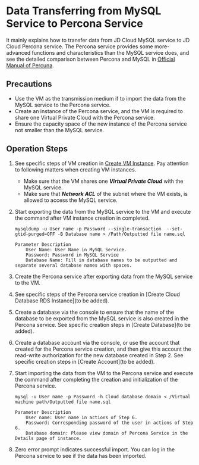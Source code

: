 # Data Transferring from MySQL Service to Percona Service
It mainly explains how to transfer data from JD Cloud MySQL service to JD Cloud Percona service. The Percona service provides some more-advanced functions and characteristics than the MySQL service does, and see the detailed comparison between Percona and MySQL in [Official Manual of Percuna](https://www.percona.com/software/mysql-database/percona-server/feature-comparison).

## Precautions
* Use the VM as the transmission medium if to import the data from the MySQL service to the Percona service.
* Create an instance of the Percona service, and the VM is required to share one Virtual Private Cloud with the Percona service.
* Ensure the capacity space of the new instance of the Percona service not smaller than the MySQL service.

## Operation Steps
1. See specific steps of VM creation in [Create VM Instance](https://www.jdcloud.com/help/detail/303/isCatalog/1). Pay attention to following matters when creating VM instances.
    * Make sure that the VM shares one ***Virtual Private Cloud*** with the MySQL service.
    * Make sure that ***Network ACL*** of the subnet where the VM exists, is allowed to access the MySQL service.
2. Start exporting the data from the MySQL service to the VM and execute the command after VM instance creation in completed.

    ```
    mysqldump -u User name -p Password --single-transaction  --set-gtid-purged=OFF -B Database name > /Path/Outputted file name.sql

    Parameter Description
        User Name: User Name in MySQL Service.
        Password: Password in MySQL Service
        Database Name: Fill in database names to be outputted and separate several database names with spaces.
    ```

3. Create the Percona service after exporting data from the MySQL service to the VM.
4. See specific steps of the Percona service creation in [Create Cloud Database RDS Instance](to be added).
5. Create a database via the console to ensure that the name of the database to be exported from the MySQL service is also created in the Percona service. See specific creation steps in [Create Database](to be added).
6. Create a database account via the console, or use the account that created for the Percona service creation, and then give this account the read-write authorization for the new database created in Step 2. See specific creation steps in [Create Account](to be added).
7. Start importing the data from the VM to the Percona service and execute the command after completing the creation and initialization of the Percona service.

    ```
    mysql -u User name -p Password -h Cloud database domain < /Virtual machine path/Outputted file name.sql

    Parameter Description
        User name: User name in actions of Step 6.
        Password: Corresponding password of the user in actions of Step 6.
        Database domain: Please view domain of Percona Service in the Details page of instance.
    ```

8. Zero error prompt indicates successful import. You can log in the Percona service to see if the data has been imported.
